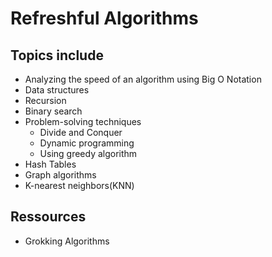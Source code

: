 # Refreshful Algorithms

## Topics include
* Analyzing the speed of an algorithm using Big O Notation
* Data structures
* Recursion
* Binary search
* Problem-solving techniques
    * Divide and Conquer
    * Dynamic programming
    * Using greedy algorithm
* Hash Tables
* Graph algorithms
* K-nearest neighbors(KNN)




## Ressources
* Grokking Algorithms

